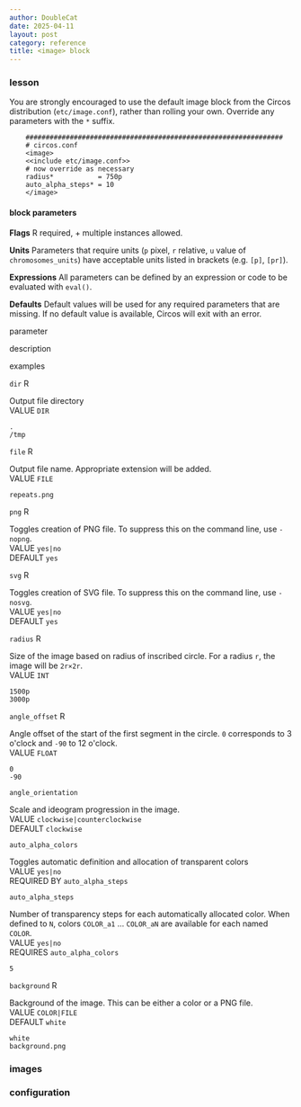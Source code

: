 ```yaml
---
author: DoubleCat
date: 2025-04-11
layout: post
category: reference
title: <image> block
---
```


### lesson
You are strongly encouraged to use the default image block from the Circos
distribution (`etc/image.conf`), rather than rolling your own. Override any
parameters with the `*` suffix.

```    
    ################################################################
    # circos.conf
    <image>
    <<include etc/image.conf>>
    # now override as necessary
    radius*           = 750p
    auto_alpha_steps* = 10
    </image>
```
#### block parameters
**Flags** R required, + multiple instances allowed.

**Units** Parameters that require units (`p` pixel, `r` relative, `u` value of
`chromosomes_units`) have acceptable units listed in brackets (e.g. `[p]`,
`[pr]`).

**Expressions** All parameters can be defined by an expression or code to be
evaluated with `eval()`.

**Defaults** Default values will be used for any required parameters that are
missing. If no default value is available, Circos will exit with an error.

parameter

description

examples

  

`dir` R

Output file directory  
VALUE `DIR`

`.`  
`/tmp`

  

`file` R

Output file name. Appropriate extension will be added.  
VALUE `FILE`

`repeats.png`

  

`png` R

Toggles creation of PNG file. To suppress this on the command line, use
`-nopng`.  
VALUE `yes|no`  
DEFAULT `yes`

  

`svg` R

Toggles creation of SVG file. To suppress this on the command line, use
`-nosvg`.  
VALUE `yes|no`  
DEFAULT `yes`

  

`radius` R

Size of the image based on radius of inscribed circle. For a radius `r`, the
image will be `2r×2r`.  
VALUE `INT`

`1500p`  
`3000p`

  

`angle_offset` R

Angle offset of the start of the first segment in the circle. `0` corresponds
to 3 o'clock and `-90` to 12 o'clock.  
VALUE `FLOAT`

`0`  
`-90`

  

`angle_orientation`

Scale and ideogram progression in the image.  
VALUE `clockwise|counterclockwise`  
DEFAULT `clockwise`

  

`auto_alpha_colors`

Toggles automatic definition and allocation of transparent colors  
VALUE `yes|no`  
REQUIRED BY `auto_alpha_steps`

  

`auto_alpha_steps`

Number of transparency steps for each automatically allocated color. When
defined to `N`, colors `COLOR_a1` ... `COLOR_aN` are available for each named
`COLOR`.  
VALUE `yes|no`  
REQUIRES `auto_alpha_colors`

`5`

  

`background` R

Background of the image. This can be either a color or a PNG file.  
VALUE `COLOR|FILE`  
DEFAULT `white`

`white`  
`background.png`

  
### images
### configuration
